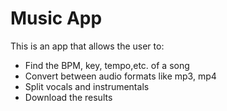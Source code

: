 # Music App

This is an app that allows the user to:

- Find the BPM, key, tempo,etc. of a song
- Convert between audio formats like mp3, mp4
- Split vocals and instrumentals
- Download the results
